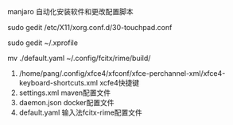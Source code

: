 manjaro 自动化安装软件和更改配置脚本

sudo gedit /etc/X11/xorg.conf.d/30-touchpad.conf

sudo gedit ~/.xprofile

mv ./default.yaml ~/.config/fcitx/rime/build/

1. /home/pang/.config/xfce4/xfconf/xfce-perchannel-xml/xfce4-keyboard-shortcuts.xml xcfe4快捷键
1. settings.xml maven配置文件
1. daemon.json docker配置文件
1. default.yaml 输入法fcitx-rime配置文件